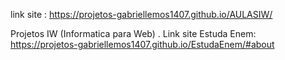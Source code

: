 link site : https://projetos-gabriellemos1407.github.io/AULASIW/

Projetos IW (Informatica para Web) .
Link site Estuda Enem:
https://projetos-gabriellemos1407.github.io/EstudaEnem/#about
